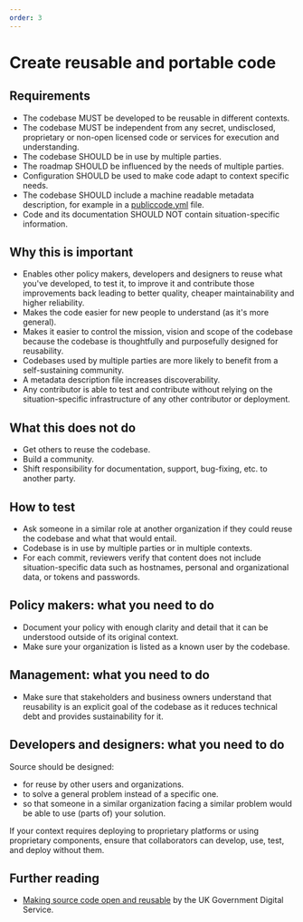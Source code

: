 ```yaml
---
order: 3
---
```


# Create reusable and portable code

## Requirements

* The codebase MUST be developed to be reusable in different contexts.
* The codebase MUST be independent from any secret, undisclosed, proprietary or non-open licensed code or services for execution and understanding.
* The codebase SHOULD be in use by multiple parties.
* The roadmap SHOULD be influenced by the needs of multiple parties.
* Configuration SHOULD be used to make code adapt to context specific needs.
* The codebase SHOULD include a machine readable metadata description, for example in a [publiccode.yml](https://github.com/publiccodeyml/publiccode.yml) file.
* Code and its documentation SHOULD NOT contain situation-specific information.

## Why this is important

* Enables other policy makers, developers and designers to reuse what you've developed, to test it, to improve it and contribute those improvements back leading to better quality, cheaper maintainability and higher reliability.
* Makes the code easier for new people to understand (as it's more general).
* Makes it easier to control the mission, vision and scope of the codebase because the codebase is thoughtfully and purposefully designed for reusability.
* Codebases used by multiple parties are more likely to benefit from a self-sustaining community.
* A metadata description file increases discoverability.
* Any contributor is able to test and contribute without relying on the situation-specific infrastructure of any other contributor or deployment.

## What this does not do

* Get others to reuse the codebase.
* Build a community.
* Shift responsibility for documentation, support, bug-fixing, etc. to another party.

## How to test

* Ask someone in a similar role at another organization if they could reuse the codebase and what that would entail.
* Codebase is in use by multiple parties or in multiple contexts.
* For each commit, reviewers verify that content does not include situation-specific data such as hostnames, personal and organizational data, or tokens and passwords.

## Policy makers: what you need to do

* Document your policy with enough clarity and detail that it can be understood outside of its original context.
* Make sure your organization is listed as a known user by the codebase.

## Management: what you need to do

* Make sure that stakeholders and business owners understand that reusability is an explicit goal of the codebase as it reduces technical debt and provides sustainability for it.

## Developers and designers: what you need to do

Source should be designed:

* for reuse by other users and organizations.
* to solve a general problem instead of a specific one.
* so that someone in a similar organization facing a similar problem would be able to use (parts of) your solution.

If your context requires deploying to proprietary platforms or using proprietary components, ensure that collaborators can develop, use, test, and deploy without them.

## Further reading

* [Making source code open and reusable](https://www.gov.uk/service-manual/technology/making-source-code-open-and-reusable) by the UK Government Digital Service.
